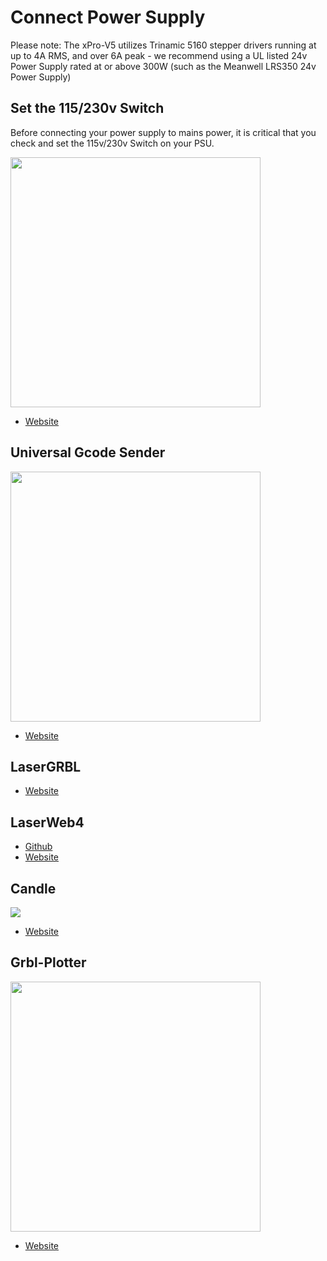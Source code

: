 # Connect Power Supply

Please note: The xPro-V5 utilizes Trinamic 5160 stepper drivers running at up to 4A RMS, and over 6A peak - we recommend using a UL listed 24v Power Supply rated at or above 300W (such as the Meanwell LRS350 24v Power Supply)
  

## Set the 115/230v Switch

Before connecting your power supply to mains power, it is critical that you check and set the 115v/230v Switch on your PSU.

<img src="https://i.stack.imgur.com/zWdO5.jpg" width="400">

* [Website](https://electronics.stackexchange.com/questions/479800/why-do-some-smps-power-supplies-require-an-input-voltage-select-switch) 

## Universal Gcode Sender

<img src="http://winder.github.io/ugs_website/img/platform/screenshot.png" width="400">

* [Website](http://winder.github.io/ugs_website/)

## LaserGRBL

* [Website](http://lasergrbl.com/en/)

## LaserWeb4

* [Github](https://github.com/LaserWeb/LaserWeb4)
* [Website](https://cncpro.yurl.ch/)

## Candle

![](https://github.com/Denvi/Candle/raw/master/screenshots/screenshot_heightmap_original.png)

* [Website](https://github.com/Denvi/Candle)

## Grbl-Plotter

<img src="https://github.com/svenhb/GRBL-Plotter/raw/master/doc/GRBLPlotter_GUI.png" width="400">

* [Website](https://github.com/svenhb/GRBL-Plotter)
